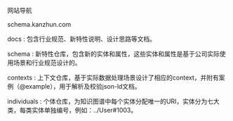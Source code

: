 网站导航

schema.kanzhun.com

docs        : 包含行业规范、新特性说明、设计思路等文档。

schema      : 新特性仓库，包含新的实体和属性，这些实体和属性是基于公司实际使用场景和行业规范设计的。

contexts    : 上下文仓库，基于实际数据处理场景设计了相应的context，并附有案例（@example），用于解析及校验json-ld文档。

individuals : 个体仓库，为知识图谱中每个实体分配唯一的URI，实体分为七大类，每类实体单独编号，例如：../User#1003。
